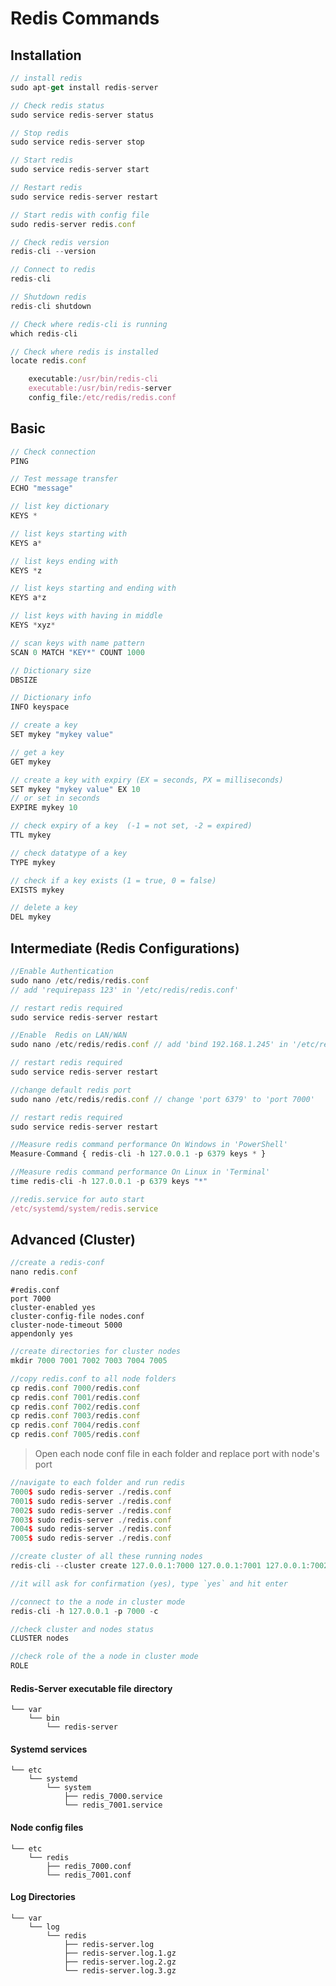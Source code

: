 # Redis Commands

## Installation
```javascript
// install redis
sudo apt-get install redis-server
```

```javascript
// Check redis status
sudo service redis-server status
```

```javascript
// Stop redis
sudo service redis-server stop
```

```javascript
// Start redis
sudo service redis-server start
```

```javascript
// Restart redis
sudo service redis-server restart
```

```javascript
// Start redis with config file
sudo redis-server redis.conf
```

```javascript
// Check redis version
redis-cli --version
```

```javascript
// Connect to redis
redis-cli
```

```javascript
// Shutdown redis
redis-cli shutdown
```

```javascript
// Check where redis-cli is running
which redis-cli
```

```javascript
// Check where redis is installed
locate redis.conf

    executable:/usr/bin/redis-cli
    executable:/usr/bin/redis-server
    config_file:/etc/redis/redis.conf
```


## Basic
```javascript
// Check connection
PING
```

```javascript
// Test message transfer
ECHO "message"
```

```javascript
// list key dictionary 
KEYS *
```

```javascript
// list keys starting with 
KEYS a*
```

```javascript
// list keys ending with 
KEYS *z
```

```javascript
// list keys starting and ending with 
KEYS a*z
```

```javascript
// list keys with having in middle
KEYS *xyz*
```

```javascript
// scan keys with name pattern
SCAN 0 MATCH "KEY*" COUNT 1000
```

```javascript
// Dictionary size
DBSIZE
```

```javascript
// Dictionary info
INFO keyspace
```

```javascript
// create a key 
SET mykey "mykey value"
```

```javascript
// get a key
GET mykey
```

```javascript
// create a key with expiry (EX = seconds, PX = milliseconds)
SET mykey "mykey value" EX 10
// or set in seconds
EXPIRE mykey 10
```

```javascript
// check expiry of a key  (-1 = not set, -2 = expired)
TTL mykey
```

```javascript
// check datatype of a key
TYPE mykey
```

```javascript
// check if a key exists (1 = true, 0 = false)
EXISTS mykey
```

```javascript
// delete a key
DEL mykey
```


## Intermediate (Redis Configurations)

```javascript
//Enable Authentication
sudo nano /etc/redis/redis.conf 
// add 'requirepass 123' in '/etc/redis/redis.conf'

// restart redis required
sudo service redis-server restart
```

```javascript
//Enable  Redis on LAN/WAN
sudo nano /etc/redis/redis.conf // add 'bind 192.168.1.245' in '/etc/redis/redis.conf'

// restart redis required
sudo service redis-server restart
```

```javascript
//change default redis port
sudo nano /etc/redis/redis.conf // change 'port 6379' to 'port 7000'

// restart redis required
sudo service redis-server restart
```

```javascript
//Measure redis command performance On Windows in 'PowerShell'
Measure-Command { redis-cli -h 127.0.0.1 -p 6379 keys * }

//Measure redis command performance On Linux in 'Terminal'
time redis-cli -h 127.0.0.1 -p 6379 keys "*"
```

```javascript
//redis.service for auto start
/etc/systemd/system/redis.service
```

## Advanced (Cluster)

```javascript
//create a redis-conf
nano redis.conf
```

```properties
#redis.conf
port 7000
cluster-enabled yes
cluster-config-file nodes.conf
cluster-node-timeout 5000
appendonly yes
```

```javascript
//create directories for cluster nodes
mkdir 7000 7001 7002 7003 7004 7005
```

```javascript
//copy redis.conf to all node folders
cp redis.conf 7000/redis.conf
cp redis.conf 7001/redis.conf
cp redis.conf 7002/redis.conf
cp redis.conf 7003/redis.conf
cp redis.conf 7004/redis.conf
cp redis.conf 7005/redis.conf
```
> Open each node conf file in each folder and replace port with node's port

```javascript
//navigate to each folder and run redis
7000$ sudo redis-server ./redis.conf
7001$ sudo redis-server ./redis.conf
7002$ sudo redis-server ./redis.conf
7003$ sudo redis-server ./redis.conf
7004$ sudo redis-server ./redis.conf
7005$ sudo redis-server ./redis.conf
```

```javascript
//create cluster of all these running nodes
redis-cli --cluster create 127.0.0.1:7000 127.0.0.1:7001 127.0.0.1:7002 127.0.0.1:7003 127.0.0.1:7004 127.0.0.1:7005 --cluster-replicas 1

//it will ask for confirmation (yes), type `yes` and hit enter
```

```javascript
//connect to the a node in cluster mode
redis-cli -h 127.0.0.1 -p 7000 -c
```

```javascript
//check cluster and nodes status
CLUSTER nodes
```

```javascript
//check role of the a node in cluster mode
ROLE
```


#### Redis-Server executable file directory
```
└── var
    └── bin
        └── redis-server
```

#### Systemd services
```
└── etc
    └── systemd
        └── system
            ├── redis_7000.service
            └── redis_7001.service
```

#### Node config files
```
└── etc
    └── redis
        ├── redis_7000.conf
        └── redis_7001.conf
```

#### Log Directories
```
└── var
    └── log
        └── redis
            ├── redis-server.log
            ├── redis-server.log.1.gz
            ├── redis-server.log.2.gz
            └── redis-server.log.3.gz
```